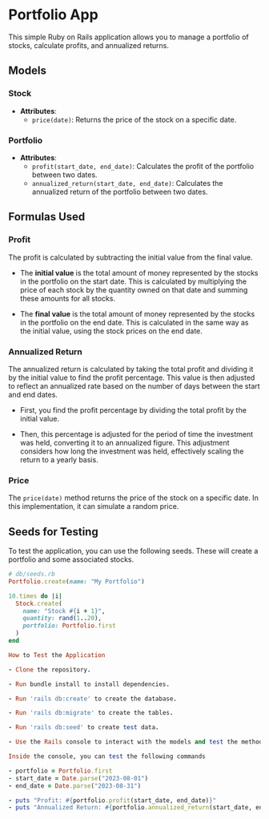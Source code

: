 # Portfolio App

This simple Ruby on Rails application allows you to manage a portfolio of stocks, calculate profits, and annualized returns.

## Models

### Stock
- **Attributes**:
  - `price(date)`: Returns the price of the stock on a specific date.
  
### Portfolio
- **Attributes**:
  - `profit(start_date, end_date)`: Calculates the profit of the portfolio between two dates.
  - `annualized_return(start_date, end_date)`: Calculates the annualized return of the portfolio between two dates.

## Formulas Used

### Profit
The profit is calculated by subtracting the initial value from the final value. 

- The **initial value** is the total amount of money represented by the stocks in the portfolio on the start date. This is calculated by multiplying the price of each stock by the quantity owned on that date and summing these amounts for all stocks.
  
- The **final value** is the total amount of money represented by the stocks in the portfolio on the end date. This is calculated in the same way as the initial value, using the stock prices on the end date.

### Annualized Return
The annualized return is calculated by taking the total profit and dividing it by the initial value to find the profit percentage. This value is then adjusted to reflect an annualized rate based on the number of days between the start and end dates. 

- First, you find the profit percentage by dividing the total profit by the initial value. 

- Then, this percentage is adjusted for the period of time the investment was held, converting it to an annualized figure. This adjustment considers how long the investment was held, effectively scaling the return to a yearly basis.

### Price
The `price(date)` method returns the price of the stock on a specific date. In this implementation, it can simulate a random price.

## Seeds for Testing

To test the application, you can use the following seeds. These will create a portfolio and some associated stocks.

```ruby
# db/seeds.rb
Portfolio.create(name: "My Portfolio")

10.times do |i|
  Stock.create(
    name: "Stock #{i + 1}",
    quantity: rand(1..20),
    portfolio: Portfolio.first
  )
end

How to Test the Application

- Clone the repository.

- Run bundle install to install dependencies.

- Run 'rails db:create' to create the database.

- Run 'rails db:migrate' to create the tables.

- Run 'rails db:seed' to create test data.

- Use the Rails console to interact with the models and test the methods 'rails console'

Inside the console, you can test the following commands

- portfolio = Portfolio.first
- start_date = Date.parse("2023-08-01")
- end_date = Date.parse("2023-08-31")

- puts "Profit: #{portfolio.profit(start_date, end_date)}"
- puts "Annualized Return: #{portfolio.annualized_return(start_date, end_date)}"
